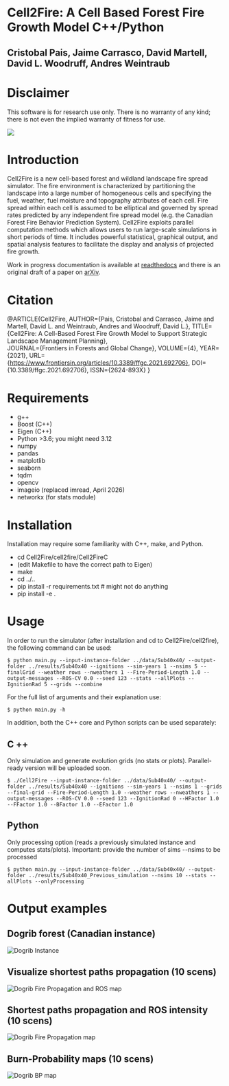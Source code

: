 # Cell2Fire: A Cell Based Forest Fire Growth Model  C++/Python
## Cristobal Pais, Jaime Carrasco, David Martell, David L. Woodruff, Andres Weintraub

# Disclaimer

This software is for research use only. There is no warranty of any kind;
there is not even the implied warranty of fitness for use.

![](https://github.com/cell2fire/Cell2Fire/workflows/TestExamples/badge.svg)

# Introduction

Cell2Fire is a new cell-based forest and wildland landscape fire spread simulator.
The fire environment is characterized by partitioning the landscape into a large number of homogeneous cells and specifying the fuel, weather, fuel moisture and topography attributes of each cell.
Fire spread within each cell is assumed to be elliptical and governed by spread rates predicted by any independent fire spread model (e.g. the Canadian Forest Fire Behavior Prediction System).
Cell2Fire exploits parallel computation methods which allows users to run large-scale simulations in short periods of time.
It includes powerful statistical, graphical output, and spatial analysis features to facilitate the display and analysis of projected fire growth.

Work in progress documentation is available at
[readthedocs](https://cell2fire.readthedocs.io/) and there is an
original draft of a paper on
[arXiv](https://arxiv.org/abs/1905.09317v1).

# Citation

@ARTICLE{Cell2Fire,
AUTHOR={Pais, Cristobal and Carrasco, Jaime and Martell, David L. and Weintraub, Andres and Woodruff, David L.},
TITLE={Cell2Fire: A Cell-Based Forest Fire Growth Model to Support Strategic Landscape Management Planning},  
JOURNAL={Frontiers in Forests and Global Change},
VOLUME={4},
YEAR={2021},
URL={https://www.frontiersin.org/articles/10.3389/ffgc.2021.692706},
DOI={10.3389/ffgc.2021.692706},
ISSN={2624-893X}
}
   
# Requirements
- g++
- Boost (C++)
- Eigen (C++)
- Python >3.6; you might need 3.12
- numpy
- pandas
- matplotlib
- seaborn
- tqdm
- opencv
- imageio (replaced imread, April 2026)
- networkx (for stats module)

# Installation

Installation may require some familiarity with C++, make, and Python. 
- cd Cell2Fire/cell2fire/Cell2FireC
- (edit Makefile to have the correct path to Eigen)
- make
- cd ../..
- pip install -r requirements.txt  # might not do anything
- pip install -e .

# Usage
In order to run the simulator (after installation and cd to  Cell2Fire/cell2fire), the following command can be used:
```
$ python main.py --input-instance-folder ../data/Sub40x40/ --output-folder ../results/Sub40x40 --ignitions --sim-years 1 --nsims 5 --finalGrid --weather rows --nweathers 1 --Fire-Period-Length 1.0 --output-messages --ROS-CV 0.0 --seed 123 --stats --allPlots --IgnitionRad 5 --grids --combine
```
For the full list of arguments and their explanation use:
```
$ python main.py -h
```

In addition, both the C++ core and Python scripts can be used separately:
## C ++
Only simulation and generate evolution grids (no stats or plots).
Parallel-ready version will be uploaded soon.
```
$ ./Cell2Fire --input-instance-folder ../data/Sub40x40/ --output-folder ../results/Sub40x40 --ignitions --sim-years 1 --nsims 1 --grids --final-grid --Fire-Period-Length 1.0 --weather rows --nweathers 1 --output-messages --ROS-CV 0.0 --seed 123 --IgnitionRad 0 --HFactor 1.0 --FFactor 1.0 --BFactor 1.0 --EFactor 1.0
```


## Python 
Only processing option (reads a previously simulated instance and computes stats/plots).
Important: provide the number of sims --nsims to be processed
```
$ python main.py --input-instance-folder ../data/Sub40x40/ --output-folder ../results/Sub40x40_Previous_simulation --nsims 10 --stats --allPlots --onlyProcessing
```

# Output examples
## Dogrib forest (Canadian instance)
![Dogrib Instance](outputs/Example4.png)

## Visualize shortest paths propagation (10 scens)
![Dogrib Fire Propagation and ROS map](outputs/Example1.png)

## Shortest paths propagation and ROS intensity (10 scens)
![Dogrib Fire Propagation map](outputs/Example2.png)

## Burn-Probability maps (10 scens)
![Dogrib BP map](outputs/Example3.png)

